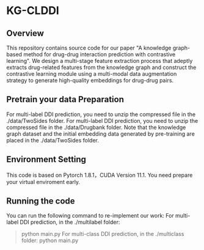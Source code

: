 # KG-CLDDI

## Overview

This repository contains source code for our paper "A knowledge graph-based method for drug-drug interaction prediction with contrastive learning". We design a multi-stage feature extraction process that adeptly extracts drug-related features from the knowledge graph and construct the contrastive learning module using a multi-modal data augmentation strategy to generate high-quality embeddings for drug-drug pairs. 

## Pretrain your data Preparation

For multi-label DDI prediction, you need to unzip the compressed file in the ./data/TwoSides folder. For multi-label DDI prediction, you need to unzip the compressed file in the ./data/Drugbank folder. Note that the knowledge graph dataset and the initial embedding data generated by pre-training are placed in the ./data/TwoSides folder.

## Environment Setting 

This code is based on Pytorch 1.8.1，CUDA Version 11.1. You need prepare your virtual enviroment early.

## Running the code

You can run the following command to re-implement our work:
For multi-label DDI prediction, in the ./multilabel folder:
> python main.py
For multi-class DDI prediction, in the ./multiclass folder:
> python main.py
